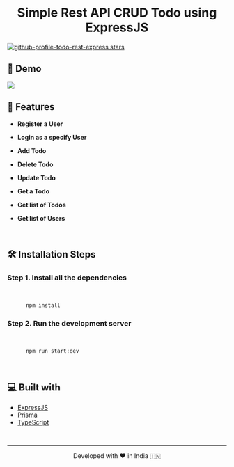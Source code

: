 <h1 align="center">
  Simple Rest API CRUD Todo using ExpressJS
</h1>

<p>
<a href="https://github.com/lekhoa011159CloneShowcase/expressjs-todo/stargazers" target="blank">
<img src="https://img.shields.io/github/stars/lekhoa011159CloneShowcase/expressjs-todo?color=B690D7" alt="github-profile-todo-rest-express stars"/>
</a>
</p>

## 🚀 Demo

<a href="" target="blank">
<img src="https://img.shields.io/website?url=https%3A%2F%2Frahuldkjain.github.io%2Fgh-profile-readme-generator&logo=github&style=flat-square" />
</a>

<br />

## 🧐 Features

- **Register a User**

- **Login as a specify User**

- **Add Todo**

- **Delete Todo**

- **Update Todo**

- **Get a Todo**

- **Get list of Todos**

- **Get list of Users**

<br />

## 🛠️ Installation Steps

### Step 1. Install all the dependencies

<br/>

```bash
      npm install
```

### Step 2. Run the development server

<br/>

```bash
      npm run start:dev
```

<br/>

## 💻 Built with

- [ExpressJS]()
- [Prisma]()
- [TypeScript]()

<br/>
<hr>
<p align="center">
Developed with ❤️ in India 🇮🇳 
</p>
